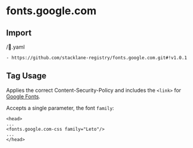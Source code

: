 # fonts.google.com

## Import

/🔌.yaml

```
- https://github.com/stacklane-registry/fonts.google.com.git#!v1.0.1
```

## Tag Usage

Applies the correct Content-Security-Policy and includes the `<link>` for [Google Fonts](https://fonts.google.com/).

Accepts a single parameter, the font `family`:

```
<head>
...
<fonts.google.com-css family="Leto"/>
...
</head>
```
